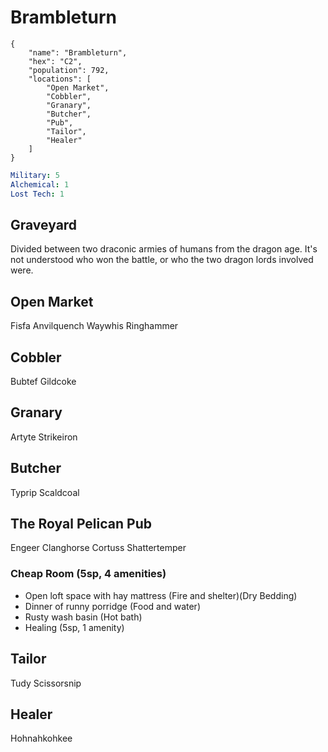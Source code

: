 # Brambleturn

```
{
    "name": "Brambleturn",
    "hex": "C2",
    "population": 792,
    "locations": [
        "Open Market",
        "Cobbler",
        "Granary",
        "Butcher",
        "Pub",
        "Tailor",
        "Healer"
    ]
}
```
```yml
Military: 5
Alchemical: 1
Lost Tech: 1
```

## Graveyard
Divided between two draconic armies of humans from the dragon age. It's not understood who won the battle, or who the two dragon lords involved were.

## Open Market
Fisfa Anvilquench
Waywhis Ringhammer

## Cobbler
Bubtef Gildcoke

## Granary
Artyte Strikeiron

## Butcher
Typrip Scaldcoal

## The Royal Pelican Pub
Engeer Clanghorse
Cortuss  Shattertemper

### Cheap Room (5sp, 4 amenities)
- Open loft space with hay mattress (Fire and shelter)(Dry Bedding)
- Dinner of runny porridge (Food and water)
- Rusty wash basin (Hot bath)
- Healing (5sp, 1 amenity)

## Tailor
Tudy Scissorsnip

## Healer
Hohnahkohkee